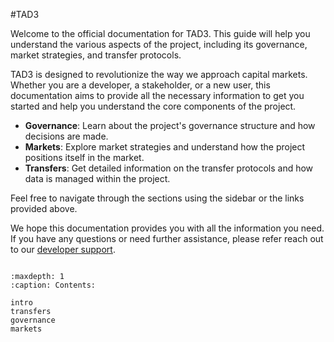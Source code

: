 #TAD3

Welcome to the official documentation for TAD3. This guide will help you understand the various aspects of the project, including its governance, market strategies, and transfer protocols.

TAD3 is designed to revolutionize the way we approach capital markets. Whether you are a developer, a stakeholder, or a new user, this documentation aims to provide all the necessary information to get you started and help you understand the core components of the project.

- **Governance**: Learn about the project's governance structure and how decisions are made.
- **Markets**: Explore market strategies and understand how the project positions itself in the market.
- **Transfers**: Get detailed information on the transfer protocols and how data is managed within the project.

Feel free to navigate through the sections using the sidebar or the links provided above.

We hope this documentation provides you with all the information you need. If you have any questions or need further assistance, please refer reach out to our [developer support](mailto:support@blocktransfer.dev).

```{toctree}

:maxdepth: 1
:caption: Contents:

intro
transfers
governance
markets
```
